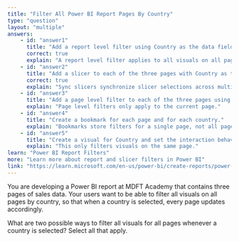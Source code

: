 ```yaml
---
title: "Filter All Power BI Report Pages By Country"
type: "question"
layout: "multiple"
answers:
    - id: "answer1"
      title: "Add a report level filter using Country as the data field."
      correct: true
      explain: "A report level filter applies to all visuals on all pages."
    - id: "answer2"
      title: "Add a slicer to each of the three pages with Country as the field and configure Sync slicers."
      correct: true
      explain: "Sync slicers synchronize slicer selections across multiple pages."
    - id: "answer3"
      title: "Add a page level filter to each of the three pages using Country as the data field."
      explain: "Page level filters only apply to the current page."
    - id: "answer4"
      title: "Create a bookmark for each page and for each country."
      explain: "Bookmarks store filters for a single page, not all pages."
    - id: "answer5"
      title: "Create a visual for Country and set the interaction behavior for each of the other visuals."
      explain: "This only filters visuals on the same page."
learn: "Power BI Report Filters"
more: "Learn more about report and slicer filters in Power BI"
link: "https://learn.microsoft.com/en-us/power-bi/create-reports/power-bi-report-filter"
---
```

You are developing a Power BI report at MDFT Academy that contains three pages of sales data. Your users want to be able to filter all visuals on all pages by country, so that when a country is selected, every page updates accordingly.

What are two possible ways to filter all visuals for all pages whenever a country is selected? Select all that apply.

